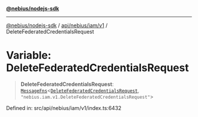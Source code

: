 [**@nebius/nodejs-sdk**](../../../../../README.md)

***

[@nebius/nodejs-sdk](../../../../../README.md) / [api/nebius/iam/v1](../README.md) / DeleteFederatedCredentialsRequest

# Variable: DeleteFederatedCredentialsRequest

> **DeleteFederatedCredentialsRequest**: [`MessageFns`](../../../../../runtime/protos/core/interfaces/MessageFns.md)\<[`DeleteFederatedCredentialsRequest`](../interfaces/DeleteFederatedCredentialsRequest.md), `"nebius.iam.v1.DeleteFederatedCredentialsRequest"`\>

Defined in: src/api/nebius/iam/v1/index.ts:6432
